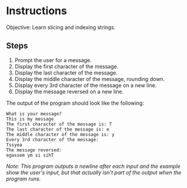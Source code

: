 # Instructions
Objective: Learn slicing and indexing strings.

## Steps
1. Prompt the user for a message.
2. Display the first character of the message.
3. Display the last character of the message.
4. Display the middle character of the message, rounding down.
5. Display every 3rd character of the message on a new line.
6. Display the message reversed on a new line.

The output of the program should look like the following:
```
What is your message?
This is my message
The first character of the message is: T
The last character of the message is: e
The middle character of the message is: y
Every 3rd character of the message:
Tssyea
The message reversed:
egassem ym si sihT
```
*Note: This program outputs a newline after each input and the example show the user's input, but that actually isn't part of the output when the program runs.*